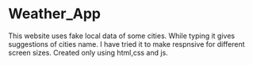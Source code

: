 # Weather_App
This website uses fake local data of some cities. While typing it gives suggestions of cities name. I have tried it to make respnsive for different screen sizes. Created only using html,css and js.
